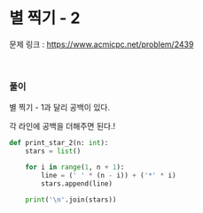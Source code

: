 별 찍기 - 2
===

문제 링크 : https://www.acmicpc.net/problem/2439

<br>

### 풀이

별 찍기 - 1과 달리 공백이 있다.

각 라인에 공백을 더해주면 된다.!

```Python
def print_star_2(n: int):
    stars = list()

    for i in range(1, n + 1):
        line = (' ' * (n - i)) + ('*' * i)
        stars.append(line)

    print('\n'.join(stars))
```
